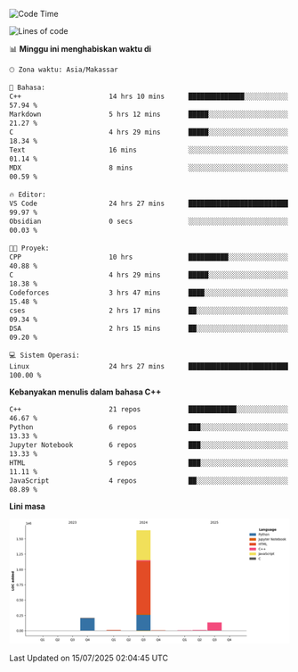 <!--START_SECTION:waka-->
![Code Time](http://img.shields.io/badge/Code%20Time-342%20hrs%2013%20mins-blue)

![Lines of code](https://img.shields.io/badge/Sejak%20Hello%20World%20aku%20telah%20menulis-2.0%20million%20baris%20kode-blue)

📊 **Minggu ini menghabiskan waktu di** 

```text
🕑︎ Zona waktu: Asia/Makassar

💬 Bahasa: 
C++                      14 hrs 10 mins      ██████████████░░░░░░░░░░░   57.94 % 
Markdown                 5 hrs 12 mins       █████░░░░░░░░░░░░░░░░░░░░   21.27 % 
C                        4 hrs 29 mins       █████░░░░░░░░░░░░░░░░░░░░   18.34 % 
Text                     16 mins             ░░░░░░░░░░░░░░░░░░░░░░░░░   01.14 % 
MDX                      8 mins              ░░░░░░░░░░░░░░░░░░░░░░░░░   00.59 % 

🔥 Editor: 
VS Code                  24 hrs 27 mins      █████████████████████████   99.97 % 
Obsidian                 0 secs              ░░░░░░░░░░░░░░░░░░░░░░░░░   00.03 % 

🐱‍💻 Proyek: 
CPP                      10 hrs              ██████████░░░░░░░░░░░░░░░   40.88 % 
C                        4 hrs 29 mins       █████░░░░░░░░░░░░░░░░░░░░   18.38 % 
Codeforces               3 hrs 47 mins       ████░░░░░░░░░░░░░░░░░░░░░   15.48 % 
cses                     2 hrs 17 mins       ██░░░░░░░░░░░░░░░░░░░░░░░   09.34 % 
DSA                      2 hrs 15 mins       ██░░░░░░░░░░░░░░░░░░░░░░░   09.20 % 

💻 Sistem Operasi: 
Linux                    24 hrs 27 mins      █████████████████████████   100.00 % 
```

**Kebanyakan menulis dalam bahasa C++** 

```text
C++                      21 repos            ████████████░░░░░░░░░░░░░   46.67 % 
Python                   6 repos             ███░░░░░░░░░░░░░░░░░░░░░░   13.33 % 
Jupyter Notebook         6 repos             ███░░░░░░░░░░░░░░░░░░░░░░   13.33 % 
HTML                     5 repos             ███░░░░░░░░░░░░░░░░░░░░░░   11.11 % 
JavaScript               4 repos             ██░░░░░░░░░░░░░░░░░░░░░░░   08.89 % 
```



**Lini masa**

![Lines of Code chart](https://raw.githubusercontent.com/yusuf601/yusuf601/main/assets/bar_graph.png)


 Last Updated on 15/07/2025 02:04:45 UTC
<!--END_SECTION:waka-->

